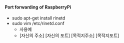 
#### Port forwarding of RaspberryPi

  - sudo apt-get install rinetd 
  - sudo vim /etc/rinetd.conf
    - 사용예
    - [자신의 주소] [자신의 포트] [목적지주소] [목적지포트] 
    
    
